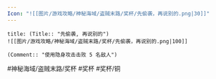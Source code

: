 ```yaml
---
Icon: "![[图片/游戏攻略/神秘海域/盗贼末路/奖杯/先偷袭，再说别的.png|30]]"
---
```

```ad-common-bronze-trophy
title: (Title:: "先偷袭, 再说别的")
![[图片/游戏攻略/神秘海域/盗贼末路/奖杯/先偷袭，再说别的.png|100]]

(Comment:: "使用隐身攻击击败 5 名敌人")
```

#神秘海域/盗贼末路/奖杯 #奖杯 #奖杯/铜

